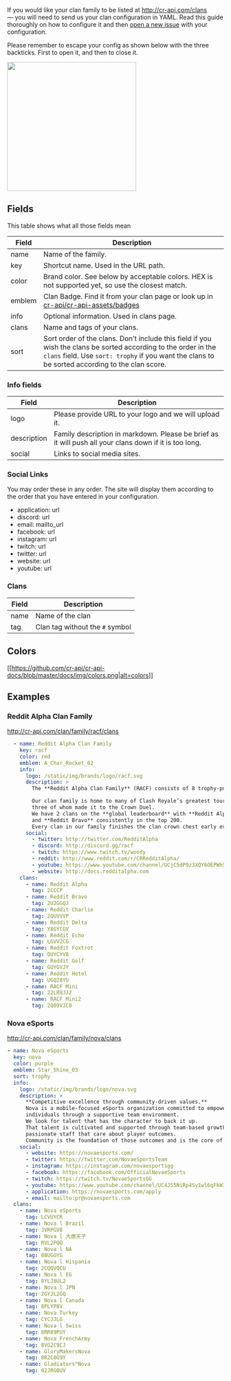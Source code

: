If you would like your clan family to be listed at http://cr-api.com/clans — you will need to send us your clan configuration in YAML. Read this guide thoroughly on how to configure it and then [open a new issue](https://github.com/cr-api/cr-api-ux/issues) with your configuration.

Please remember to escape your config as shown below with the three backticks. First to open it, and then to close it.

<img src="https://github.com/cr-api/cr-api-ux/blob/master/media/escape-yaml.png?raw=true" width="300" />


## Fields

This table shows what all those fields mean

| Field | Description |
| --- | --- |
| name | Name of the family. |
| key | Shortcut name. Used in the URL path. |
| color | Brand color. See below by acceptable colors. HEX is not supported yet, so use the closest match. |
| emblem | Clan Badge. Find it from your clan page or look up in [cr-api/cr-api-assets/badges](https://github.com/cr-api/cr-api-assets/tree/master/badges) |
| info | Optional information. Used in clans page. |
| clans | Name and tags of your clans. |
| sort | Sort order of the clans. Don’t include this field if you wish the clans be sorted according to the order in the `clans` field. Use `sort: trophy` if you want the clans to be sorted according to the clan score. |

### Info fields

| Field | Description |
| --- | --- |
| logo | Please provide URL to your logo and we will upload it. |
| description | Family description in markdown. Please be brief as it will push all your clans down if it is too long. |
| social | Links to social media sites. |

### Social Links

You may order these in any order. The site will display them according to the order that you have entered in your configuration.

- application: url
- discord: url
- email: mailto_url
- facebook: url
- instagram: url
- twitch: url
- twitter: url
- website: url
- youtube: url

### Clans

| Field | Description |
| --- | --- |
| name | Name of the clan |
| tag | Clan tag without the `#` symbol |


## Colors

[[https://github.com/cr-api/cr-api-docs/blob/master/docs/img/colors.png|alt=colors]]

## Examples

### Reddit Alpha Clan Family

http://cr-api.com/clan/family/racf/clans

```yaml
  - name: Reddit Alpha Clan Family
    key: racf
    color: red
    emblem: A_Char_Rocket_02
    info:
      logo: /static/img/brands/logo/racf.svg
      description: >
        The **Reddit Alpha Clan Family** (RACF) consists of 8 trophy-pushing clans.

        Our clan family is home to many of Clash Royale’s greatest tournament players,
        three of whom made it to the Crown Duel.
        We have 2 clans on the **global leaderboard** with **Reddit Alpha** consistently in the top 20
        and **Reddit Bravo** consistently in the top 200.
        Every clan in our family finishes the clan crown chest early every time.
      social:
        - twitter: http://twitter.com/RedditAlpha
        - discord: http://discord.gg/racf
        - twitch: https://www.twitch.tv/woody
        - reddit: http://www.reddit.com/r/CRRedditAlpha/
        - youtube: https://www.youtube.com/channel/UCjC5dP9z3XQY6OEPWh5RiLw
        - website: http://docs.redditalpha.com
    clans:
      - name: Reddit Alpha
        tag: 2CCCP
      - name: Reddit Bravo
        tag: 2U2GGQJ
      - name: Reddit Charlie
        tag: 2QUVVVP
      - name: Reddit Delta
        tag: Y8GYCGV
      - name: Reddit Echo
        tag: LGVV2CG
      - name: Reddit Foxtrot
        tag: QUYCYV8
      - name: Reddit Golf
        tag: GUYGVJY
      - name: Reddit Hotel
        tag: UGQ28YU
      - name: RACF Mini
        tag: 22LR8JJ2
      - name: RACF Mini2
        tag: 2Q09VJC8
```

### Nova eSports

http://cr-api.com/clan/family/nova/clans

```yaml
- name: Nova eSports
  key: nova
  color: purple
  emblem: Star_Shine_03
  sort: trophy
  info:
    logo: /static/img/brands/logo/nova.svg
    description: >
      **Competitive excellence through community-driven values.**
      Nova is a mobile-focused eSports organization committed to empowering
      individuals through a supportive team environment.
      We look for talent that has the character to back it up.
      That talent is cultivated and supported through team-based growth strategies and
      passionate staff that care about player outcomes.
      Community is the foundation of those outcomes and is the core of player dedication.
    social:
      - website: https://novaesports.com/
      - twitter: https://twitter.com/NovaeSportsTeam
      - instagram: https://instagram.com/novaesportsgg
      - facebook: https://facebook.com/OfficialNovaeSports
      - twitch: https://twitch.tv/NovaeSportsGG
      - youtube: https://www.youtube.com/channel/UC4JS5NiRp4Sy1wl6qFkW3GQ
      - application: https://novaesports.com/apply
      - email: mailto:pr@novaesports.com
  clans:
    - name: Nova eSports
      tag: LCVUYCR
    - name: Nova l Brazil
      tag: JVRPGV8
    - name: Nova l 大唐天子
      tag: RVL2PQQ
    - name: Nova l NA
      tag: 88UGGYG
    - name: Nova l Hispania
      tag: 2CQQVQCU
    - name: Nova l EG
      tag: 8YLJ8UL2
    - name: Nova l JPN
      tag: 2GYJL2GQ
    - name: Nova l Canada
      tag: 8PLYP8V
    - name: Nova Turkey
      tag: CYCJJLG
    - name: Nova l Swiss
      tag: 8RR89PUY
    - name: Nova FrenchArmy
      tag: 8VG2C9CJ
    - name: GloryMakersNova
      tag: 8R2C0G9Y
    - name: Gladiators™Nova
      tag: 82JRG0UV
```
